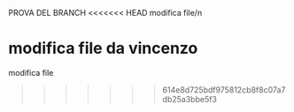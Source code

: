 PROVA DEL BRANCH
<<<<<<< HEAD
modifica file/n

modifica file da vincenzo
=======
modifica file

>>>>>>> 614e8d725bdf975812cb8f8c07a7db25a3bbe5f3
